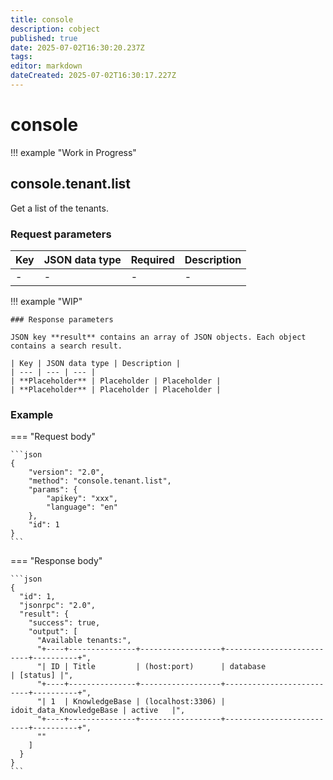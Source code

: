 ```yaml
---
title: console
description: cobject
published: true
date: 2025-07-02T16:30:20.237Z
tags: 
editor: markdown
dateCreated: 2025-07-02T16:30:17.227Z
---
```


# console

!!! example "Work in Progress"

## console.tenant.list

Get a list of the tenants.

### Request parameters

| Key | JSON data type | Required | Description |
| --- | --- | --- | --- |
| - | - | - | - |

!!! example "WIP"

    ### Response parameters

    JSON key **result** contains an array of JSON objects. Each object contains a search result.

    | Key | JSON data type | Description |
    | --- | --- | --- |
    | **Placeholder** | Placeholder | Placeholder |
    | **Placeholder** | Placeholder | Placeholder |

### Example

=== "Request body"

    ```json
    {
        "version": "2.0",
        "method": "console.tenant.list",
        "params": {
            "apikey": "xxx",
            "language": "en"
        },
        "id": 1
    }
    ```

=== "Response body"

    ```json
    {
      "id": 1,
      "jsonrpc": "2.0",
      "result": {
        "success": true,
        "output": [
          "Available tenants:",
          "+----+---------------+------------------+--------------------------+----------+",
          "| ID | Title         | (host:port)      | database                 | [status] |",
          "+----+---------------+------------------+--------------------------+----------+",
          "| 1  | KnowledgeBase | (localhost:3306) | idoit_data_KnowledgeBase | active   |",
          "+----+---------------+------------------+--------------------------+----------+",
          ""
        ]
      }
    }
    ```

